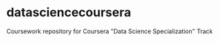 datasciencecoursera
===================

Coursework repository for Coursera "Data Science Specialization" Track
